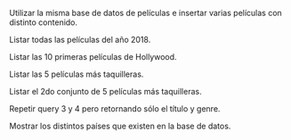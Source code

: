 Utilizar la misma base de datos de películas e insertar varias
películas con distinto contenido.

Listar todas las películas del año 2018.

Listar las 10 primeras películas de Hollywood.

Listar las 5 películas más taquilleras.

Listar el 2do conjunto de 5 películas más taquilleras.

Repetir query 3 y 4 pero retornando sólo el título y genre.

Mostrar los distintos países que existen en la base de datos.
